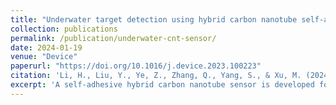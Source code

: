 ```yaml
---
title: "Underwater target detection using hybrid carbon nanotube self-adhesive sensors"
collection: publications
permalink: /publication/underwater-cnt-sensor/
date: 2024-01-19
venue: "Device"
paperurl: "https://doi.org/10.1016/j.device.2023.100223"
citation: 'Li, H., Liu, Y., Ye, Z., Zhang, Q., Yang, S., & Xu, M. (2024). "Underwater target detection using hybrid carbon nanotube self-adhesive sensors." *Device*, 2, 100223.'
excerpt: 'A self-adhesive hybrid carbon nanotube sensor is developed for underwater target detection, with high sensitivity (18 mPa), strong adhesion, and signal classification aided by neural networks.'
---
```

